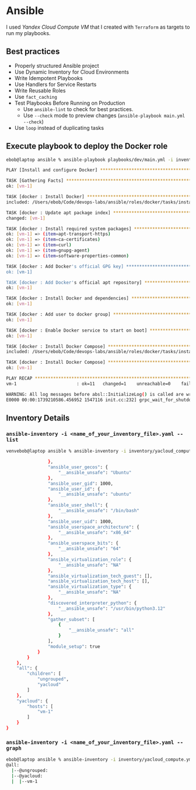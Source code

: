 # Ansible

I used *Yandex Cloud Compute VM* that I created with `Terraform` as targets to run my playbooks.

## Best practices

- Properly structured Ansible project
- Use Dynamic Inventory for Cloud Environments
- Write Idempotent Playbooks
- Use Handlers for Service Restarts
- Write Reusable Roles
- Use `fact_caching`
- Test Playbooks Before Running on Production
  - Use `ansible-lint` to check for best practices.
  - Use `--check` mode to preview changes (`ansible-playbook main.yml --check`)
- Use `loop` instead of duplicating tasks

## Execute playbook to deploy the Docker role

```bash
ebob@laptop ansible % ansible-playbook playbooks/dev/main.yml -i inventory/yacloud_compute.yml --diff --check

PLAY [Install and configure Docker] **********************************************************************************

TASK [Gathering Facts] ***********************************************************************************************
ok: [vm-1]

TASK [docker : Install Docker] ***************************************************************************************
included: /Users/ebob/Code/devops-labs/ansible/roles/docker/tasks/install_docker.yml for vm-1

TASK [docker : Update apt package index] *****************************************************************************
changed: [vm-1]

TASK [docker : Install required system packages] *********************************************************************
ok: [vm-1] => (item=apt-transport-https)
ok: [vm-1] => (item=ca-certificates)
ok: [vm-1] => (item=curl)
ok: [vm-1] => (item=gnupg-agent)
ok: [vm-1] => (item=software-properties-common)

TASK [docker : Add Docker's official GPG key] ************************************************************************
ok: [vm-1]

TASK [docker : Add Docker's official apt repository] *****************************************************************
ok: [vm-1]

TASK [docker : Install Docker and dependencies] **********************************************************************
ok: [vm-1]

TASK [docker : Add user to docker group] *****************************************************************************
ok: [vm-1]

TASK [docker : Enable Docker service to start on boot] ***************************************************************
ok: [vm-1]

TASK [docker : Install Docker Compose] *******************************************************************************
included: /Users/ebob/Code/devops-labs/ansible/roles/docker/tasks/install_docker_compose.yml for vm-1

TASK [docker : Install Docker Compose] *******************************************************************************
ok: [vm-1]

PLAY RECAP ***********************************************************************************************************
vm-1                       : ok=11   changed=1    unreachable=0    failed=0    skipped=0    rescued=0    ignored=0

WARNING: All log messages before absl::InitializeLog() is called are written to STDERR
E0000 00:00:1739210586.456952 1547116 init.cc:232] grpc_wait_for_shutdown_with_timeout() timed out.
```

## Inventory Details

### `ansible-inventory -i <name_of_your_inventory_file>.yaml --list`

```bash
venvebob@laptop ansible % ansible-inventory -i inventory/yacloud_compute.yml --list | tail -n 50

                },
                "ansible_user_gecos": {
                    "__ansible_unsafe": "Ubuntu"
                },
                "ansible_user_gid": 1000,
                "ansible_user_id": {
                    "__ansible_unsafe": "ubuntu"
                },
                "ansible_user_shell": {
                    "__ansible_unsafe": "/bin/bash"
                },
                "ansible_user_uid": 1000,
                "ansible_userspace_architecture": {
                    "__ansible_unsafe": "x86_64"
                },
                "ansible_userspace_bits": {
                    "__ansible_unsafe": "64"
                },
                "ansible_virtualization_role": {
                    "__ansible_unsafe": "NA"
                },
                "ansible_virtualization_tech_guest": [],
                "ansible_virtualization_tech_host": [],
                "ansible_virtualization_type": {
                    "__ansible_unsafe": "NA"
                },
                "discovered_interpreter_python": {
                    "__ansible_unsafe": "/usr/bin/python3.12"
                },
                "gather_subset": [
                    {
                        "__ansible_unsafe": "all"
                    }
                ],
                "module_setup": true
            }
        }
    },
    "all": {
        "children": [
            "ungrouped",
            "yacloud"
        ]
    },
    "yacloud": {
        "hosts": [
            "vm-1"
        ]
    }
}
```

### `ansible-inventory -i <name_of_your_inventory_file>.yaml --graph`

```bash
ebob@laptop ansible % ansible-inventory -i inventory/yacloud_compute.yml --graph
@all:
  |--@ungrouped:
  |--@yacloud:
  |  |--vm-1
```
